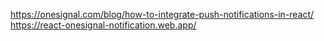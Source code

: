 https://onesignal.com/blog/how-to-integrate-push-notifications-in-react/
https://react-onesignal-notification.web.app/